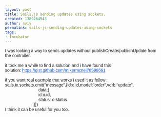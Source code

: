 ```yaml
---
layout: post
title: Sails.js sending updates using sockets.
created: 1389264543
author: aviy
permalink: sails-js-sending-updates-using-sockets
tags:
- Incubator
---
```

<div style="direction: ltr; color: rgb(34, 34, 34); font-family: arial, sans-serif; line-height: normal;">I was looking a way to sends updates without&nbsp;publishCreate/publishUpdate&nbsp;from the controller.</div>

<div style="direction: ltr; color: rgb(34, 34, 34); font-family: arial, sans-serif; line-height: normal;">&nbsp;</div>

<div style="direction: ltr; color: rgb(34, 34, 34); font-family: arial, sans-serif; line-height: normal;">it took me a while to find a solution and i have found this solution:&nbsp;<a href="https://gist.github.com/mikermcneil/6598661" style="color: rgb(17, 85, 204);" target="_blank">https://gist.github.<wbr />com/mikermcneil/6598661</a></div>

<div style="direction: ltr; color: rgb(34, 34, 34); font-family: arial, sans-serif; line-height: normal;">&nbsp;</div>

<div style="direction: ltr; color: rgb(34, 34, 34); font-family: arial, sans-serif; line-height: normal;">if you want real eaxmple that works i used it as follow:</div>

<div style="direction: ltr; color: rgb(34, 34, 34); font-family: arial, sans-serif; line-height: normal;">sails.io.sockets.emit(&quot;message&quot;,{id:o.id,model:&quot;order&quot;,verb:&quot;update&quot;,<br />
&nbsp;&nbsp; &nbsp;&nbsp;&nbsp; &nbsp; &nbsp; &nbsp;&nbsp;&nbsp; &nbsp;&nbsp;&nbsp; &nbsp;&nbsp;&nbsp; &nbsp;&nbsp;&nbsp; &nbsp;data:{<br />
&nbsp;&nbsp; &nbsp;&nbsp;&nbsp; &nbsp; &nbsp; &nbsp;&nbsp;&nbsp; &nbsp;&nbsp;&nbsp; &nbsp;&nbsp;&nbsp; &nbsp;&nbsp;&nbsp; &nbsp;id:o.id,<br />
&nbsp; &nbsp; &nbsp; &nbsp; &nbsp; &nbsp; &nbsp; &nbsp; &nbsp; &nbsp; &nbsp; &nbsp; &nbsp; &nbsp; status: o.status<br />
&nbsp;&nbsp; &nbsp; &nbsp; &nbsp;&nbsp;&nbsp; &nbsp;&nbsp;&nbsp; &nbsp;&nbsp;&nbsp; &nbsp;&nbsp;&nbsp; &nbsp;}})</div>

<div style="direction: ltr; color: rgb(34, 34, 34); font-family: arial, sans-serif; line-height: normal;">I think it can be useful for you too.</div>

